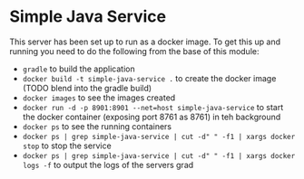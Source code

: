 # Simple Java Service
This server has been set up to run as a docker image.  To get this up and running you need to do the following from the base of this module:
 - `gradle` to build the application
 - `docker build -t simple-java-service .` to create the docker image (TODO blend into the gradle build)
 - `docker images` to see the images created
 - `docker run -d -p 8901:8901 --net=host simple-java-service` to start the docker container (exposing port 8761 as 8761) in teh background
 - `docker ps` to see the running containers
 - `docker ps | grep simple-java-service | cut -d" " -f1 | xargs docker stop` to stop the service
 - `docker ps | grep simple-java-service | cut -d" " -f1 | xargs docker logs -f` to output the logs of the servers 
grad